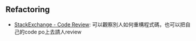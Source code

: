 ## Refactoring

- [StackExchange - Code Review](http://codereview.stackexchange.com/): 可以觀察別人如何重構程式碼，也可以把自己的code po上去請人review
